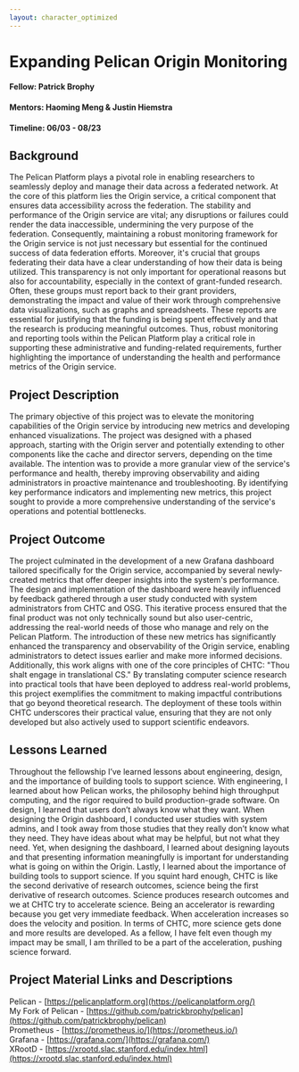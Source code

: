 ```yaml
---
layout: character_optimized
---
```


# Expanding Pelican Origin Monitoring

#### Fellow: Patrick Brophy
#### Mentors: Haoming Meng & Justin Hiemstra
#### Timeline: 06/03 - 08/23

## Background

The Pelican Platform plays a pivotal role in enabling researchers to seamlessly deploy and manage their data across a federated network. At the core of this platform lies the Origin service, a critical component that ensures data accessibility across the federation. The stability and performance of the Origin service are vital; any disruptions or failures could render the data inaccessible, undermining the very purpose of the federation. Consequently, maintaining a robust monitoring framework for the Origin service is not just necessary but essential for the continued success of data federation efforts. Moreover, it's crucial that groups federating their data have a clear understanding of how their data is being utilized. This transparency is not only important for operational reasons but also for accountability, especially in the context of grant-funded research. Often, these groups must report back to their grant providers, demonstrating the impact and value of their work through comprehensive data visualizations, such as graphs and spreadsheets. These reports are essential for justifying that the funding is being spent effectively and that the research is producing meaningful outcomes. Thus, robust monitoring and reporting tools within the Pelican Platform play a critical role in supporting these administrative and funding-related requirements, further highlighting the importance of understanding the health and performance metrics of the Origin service.

## Project Description

The primary objective of this project was to elevate the monitoring capabilities of the Origin service by introducing new metrics and developing enhanced visualizations. The project was designed with a phased approach, starting with the Origin server and potentially extending to other components like the cache and director servers, depending on the time available. The intention was to provide a more granular view of the service's performance and health, thereby improving observability and aiding administrators in proactive maintenance and troubleshooting. By identifying key performance indicators and implementing new metrics, this project sought to provide a more comprehensive understanding of the service's operations and potential bottlenecks.

## Project Outcome

The project culminated in the development of a new Grafana dashboard tailored specifically for the Origin service, accompanied by several newly-created metrics that offer deeper insights into the system's performance. The design and implementation of the dashboard were heavily influenced by feedback gathered through a user study conducted with system administrators from CHTC and OSG. This iterative process ensured that the final product was not only technically sound but also user-centric, addressing the real-world needs of those who manage and rely on the Pelican Platform. The introduction of these new metrics has significantly enhanced the transparency and observability of the Origin service, enabling administrators to detect issues earlier and make more informed decisions.  Additionally, this work aligns with one of the core principles of CHTC: "Thou shalt engage in translational CS." By translating computer science research into practical tools that have been deployed to address real-world problems, this project exemplifies the commitment to making impactful contributions that go beyond theoretical research. The deployment of these tools within CHTC underscores their practical value, ensuring that they are not only developed but also actively used to support scientific endeavors.

## Lessons Learned

Throughout the fellowship I’ve learned lessons about engineering, design, and the importance of building tools to support science. With engineering, I learned about how Pelican works, the philosophy behind high throughput computing, and the rigor required to build production-grade software. On design, I learned that users don’t always know what they want. When designing the Origin dashboard, I conducted user studies with system admins, and I took away from those studies that they really don’t know what they need. They have ideas about what may be helpful, but not what they need. Yet, when designing the dashboard, I learned about designing layouts and that presenting information meaningfully is important for understanding what is going on within the Origin. Lastly, I learned about the importance of building tools to support science. If you squint hard enough, CHTC is like the second derivative of research outcomes, science being the first derivative of research outcomes. Science produces research outcomes and we at CHTC try to accelerate science. Being an accelerator is rewarding because you get very immediate feedback. When acceleration increases so does the velocity and position. In terms of CHTC, more science gets done and more results are developed. As a fellow, I have felt even though my impact may be small, I am thrilled to be a part of the acceleration, pushing science forward.

## Project Material Links and Descriptions

Pelican \- [https://pelicanplatform.org](https://pelicanplatform.org/)  
My Fork of Pelican \- [https://github.com/patrickbrophy/pelican](https://github.com/patrickbrophy/pelican)  
Prometheus \- [https://prometheus.io/](https://prometheus.io/)  
Grafana \- [https://grafana.com/](https://grafana.com/)  
XRootD \- [https://xrootd.slac.stanford.edu/index.html](https://xrootd.slac.stanford.edu/index.html)